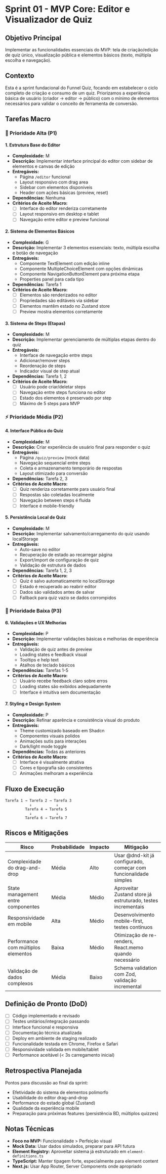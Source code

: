 # Sprint 01 - MVP Core: Editor e Visualizador de Quiz

## Objetivo Principal

Implementar as funcionalidades essenciais do MVP: tela de criação/edição de quiz único, visualização pública e elementos básicos (texto, múltipla escolha e navegação).

## Contexto

Esta é a sprint fundacional do Funnel Quiz, focando em estabelecer o ciclo completo de criação e consumo de um quiz. Priorizamos a experiência básica de usuário (criador → editor → público) com o mínimo de elementos necessários para validar o conceito de ferramenta de conversão.

## Tarefas Macro

### 🚀 Prioridade Alta (P1)

#### 1. Estrutura Base do Editor

- **Complexidade:** M
- **Descrição:** Implementar interface principal do editor com sidebar de elementos e canvas de edição
- **Entregáveis:**
  - Página `/editor` funcional
  - Layout responsivo com drag area
  - Sidebar com elementos disponíveis
  - Header com ações básicas (preview, reset)
- **Dependências:** Nenhuma
- **Critérios de Aceite Macro:**
  - [ ] Interface do editor renderiza corretamente
  - [ ] Layout responsivo em desktop e tablet
  - [ ] Navegação entre editor e preview funcional

#### 2. Sistema de Elementos Básicos

- **Complexidade:** G
- **Descrição:** Implementar 3 elementos essenciais: texto, múltipla escolha e botão de navegação
- **Entregáveis:**
  - Componente TextElement com edição inline
  - Componente MultipleChoiceElement com opções dinâmicas
  - Componente NavigationButtonElement para próxima etapa
  - Properties panel para cada tipo
- **Dependências:** Tarefa 1
- **Critérios de Aceite Macro:**
  - [ ] Elementos são renderizados no editor
  - [ ] Propriedades são editáveis via sidebar
  - [ ] Elementos mantêm estado no Zustand store
  - [ ] Preview mostra elementos corretamente

#### 3. Sistema de Steps (Etapas)

- **Complexidade:** M
- **Descrição:** Implementar gerenciamento de múltiplas etapas dentro do quiz
- **Entregáveis:**
  - Interface de navegação entre steps
  - Adicionar/remover steps
  - Reordenação de steps
  - Indicador visual de step atual
- **Dependências:** Tarefa 1, 2
- **Critérios de Aceite Macro:**
  - [ ] Usuário pode criar/deletar steps
  - [ ] Navegação entre steps funciona no editor
  - [ ] Estado dos elementos é preservado por step
  - [ ] Máximo de 5 steps para MVP

### ⚡ Prioridade Média (P2)

#### 4. Interface Pública do Quiz

- **Complexidade:** M
- **Descrição:** Criar experiência de usuário final para responder o quiz
- **Entregáveis:**
  - Página `/quiz/preview` (mock data)
  - Navegação sequencial entre steps
  - Coleta e armazenamento temporário de respostas
  - Layout otimizado para conversão
- **Dependências:** Tarefa 2, 3
- **Critérios de Aceite Macro:**
  - [ ] Quiz renderiza corretamente para usuário final
  - [ ] Respostas são coletadas localmente
  - [ ] Navegação between steps é fluida
  - [ ] Interface é mobile-friendly

#### 5. Persistência Local de Quiz

- **Complexidade:** M
- **Descrição:** Implementar salvamento/carregamento do quiz usando localStorage
- **Entregáveis:**
  - Auto-save no editor
  - Recuperação de estado ao recarregar página
  - Export/import de configuração de quiz
  - Validação de estrutura de dados
- **Dependências:** Tarefa 1, 2, 3
- **Critérios de Aceite Macro:**
  - [ ] Quiz é salvo automaticamente no localStorage
  - [ ] Estado é recuperado ao reabrir editor
  - [ ] Dados são validados antes de salvar
  - [ ] Fallback para quiz vazio se dados corrompidos

### 🔧 Prioridade Baixa (P3)

#### 6. Validações e UX Melhorias

- **Complexidade:** P
- **Descrição:** Implementar validações básicas e melhorias de experiência
- **Entregáveis:**
  - Validação de quiz antes de preview
  - Loading states e feedback visual
  - Tooltips e help text
  - Atalhos de teclado básicos
- **Dependências:** Tarefas 1-5
- **Critérios de Aceite Macro:**
  - [ ] Usuário recebe feedback claro sobre erros
  - [ ] Loading states são exibidos adequadamente
  - [ ] Interface é intuitiva sem documentação

#### 7. Styling e Design System

- **Complexidade:** P
- **Descrição:** Refinar aparência e consistência visual do produto
- **Entregáveis:**
  - Theme customizado baseado em Shadcn
  - Componentes visuais polidos
  - Animações sutis para interações
  - Dark/light mode toggle
- **Dependências:** Todas as anteriores
- **Critérios de Aceite Macro:**
  - [ ] Interface é visualmente atrativa
  - [ ] Cores e tipografia são consistentes
  - [ ] Animações melhoram a experiência

## Fluxo de Execução

```
Tarefa 1 → Tarefa 2 → Tarefa 3
           ↓           ↓
         Tarefa 4 → Tarefa 5
           ↓           ↓
         Tarefa 6 → Tarefa 7
```

## Riscos e Mitigações

| Risco                               | Probabilidade | Impacto | Mitigação                                                        |
| ----------------------------------- | ------------- | ------- | ---------------------------------------------------------------- |
| Complexidade do drag-and-drop       | Média         | Alto    | Usar @dnd-kit já configurado, começar com funcionalidade simples |
| State management entre componentes  | Média         | Médio   | Aproveitar Zustand store já estruturado, testes incrementais     |
| Responsividade em mobile            | Alta          | Médio   | Desenvolvimento mobile-first, testes contínuos                   |
| Performance com múltiplos elementos | Baixa         | Médio   | Otimização de re-renders, React.memo quando necessário           |
| Validação de dados complexos        | Média         | Baixo   | Schema validation com Zod, validação incremental                 |

## Definição de Pronto (DoD)

- [ ] Código implementado e revisado
- [ ] Testes unitários/integração passando
- [ ] Interface funcional e responsiva
- [ ] Documentação técnica atualizada
- [ ] Deploy em ambiente de staging realizado
- [ ] Funcionalidade testada em Chrome, Firefox e Safari
- [ ] Responsividade validada em mobile/tablet
- [ ] Performance aceitável (< 3s carregamento inicial)

## Retrospectiva Planejada

Pontos para discussão ao final da sprint:

- Efetividade do sistema de elementos polimorfo
- Usabilidade do editor drag-and-drop
- Performance do estado global (Zustand)
- Qualidade da experiência mobile
- Preparação para próximas features (persistência BD, múltiplos quizzes)

## Notas Técnicas

- **Foco no MVP:** Funcionalidade > Perfeição visual
- **Mock Data:** Usar dados simulados, preparar para API futura
- **Element Registry:** Aproveitar sistema já estruturado em `element-definitions.ts`
- **TypeScript:** Manter tipagem forte, especialmente para element content
- **Next.js:** Usar App Router, Server Components onde apropriado
